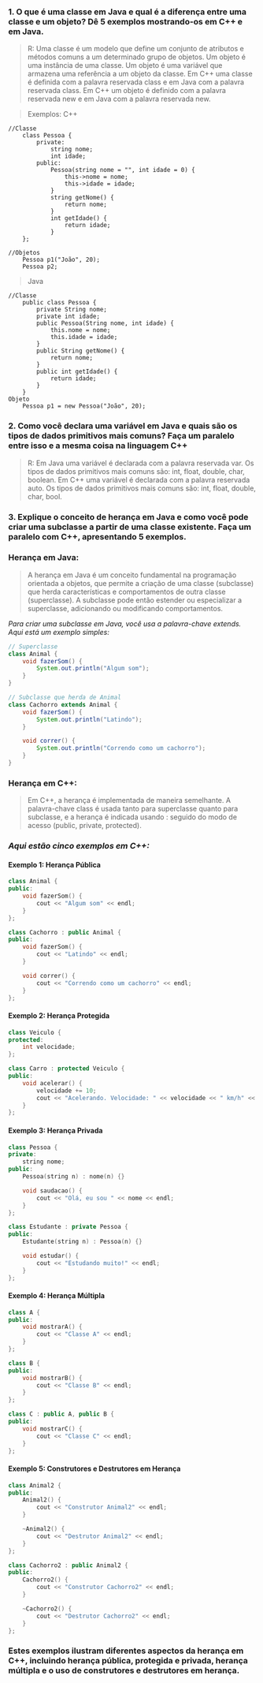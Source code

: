 ### 1. O que é uma classe em Java e qual é a diferença entre uma classe e um objeto? Dê 5 exemplos mostrando-os em C++ e em Java.

> R: Uma classe é um modelo que define um conjunto de atributos e métodos comuns a um determinado grupo de objetos. Um objeto é uma instância de uma classe. Um objeto é uma variável que armazena uma referência a um objeto da classe. Em C++ uma classe é definida com a palavra reservada class e em Java com a palavra reservada class. Em C++ um objeto é definido com a palavra reservada new e em Java com a palavra reservada new.

>Exemplos:
>C++
```
//Classe
    class Pessoa {
        private:
            string nome;
            int idade;
        public:
            Pessoa(string nome = "", int idade = 0) {
                this->nome = nome;
                this->idade = idade;
            }
            string getNome() {
                return nome;
            }
            int getIdade() {
                return idade;
            }
    };

//Objetos
    Pessoa p1("João", 20);
    Pessoa p2;
```
>Java
```
//Classe
    public class Pessoa {
        private String nome;
        private int idade;
        public Pessoa(String nome, int idade) {
            this.nome = nome;
            this.idade = idade;
        }
        public String getNome() {
            return nome;
        }
        public int getIdade() {
            return idade;
        }
    }
Objeto
    Pessoa p1 = new Pessoa("João", 20);
```


### 2. Como você declara uma variável em Java e quais são os tipos de dados primitivos mais comuns? Faça um paralelo entre isso e a mesma coisa na linguagem C++

> R: Em Java uma variável é declarada com a palavra reservada var. Os tipos de dados primitivos mais comuns são: int, float, double, char, boolean. Em C++ uma variável é declarada com a palavra reservada auto. Os tipos de dados primitivos mais comuns são: int, float, double, char, bool.

### 3. Explique o conceito de herança em Java e como você pode criar uma subclasse a partir de uma classe existente. Faça um paralelo com C++, apresentando 5 exemplos.

### Herança em Java:

>A herança em Java é um conceito fundamental na programação orientada a objetos, que permite a criação de uma classe (subclasse) que herda características e comportamentos de outra classe (superclasse). A subclasse pode então estender ou especializar a superclasse, adicionando ou modificando comportamentos.

*Para criar uma subclasse em Java, você usa a palavra-chave extends. Aqui está um exemplo simples:*

```Java
// Superclasse
class Animal {
    void fazerSom() {
        System.out.println("Algum som");
    }
}

// Subclasse que herda de Animal
class Cachorro extends Animal {
    void fazerSom() {
        System.out.println("Latindo");
    }

    void correr() {
        System.out.println("Correndo como um cachorro");
    }
}
```

### Herança em C++:

>Em C++, a herança é implementada de maneira semelhante. A palavra-chave class é usada tanto para superclasse quanto para subclasse, e a herança é indicada usando : seguido do modo de acesso (public, private, protected).
 
### *Aqui estão cinco exemplos em C++:*

#### Exemplo 1: Herança Pública

```c++
class Animal {
public:
    void fazerSom() {
        cout << "Algum som" << endl;
    }
};

class Cachorro : public Animal {
public:
    void fazerSom() {
        cout << "Latindo" << endl;
    }

    void correr() {
        cout << "Correndo como um cachorro" << endl;
    }
};
```

#### Exemplo 2: Herança Protegida
```c++
class Veiculo {
protected:
    int velocidade;
};

class Carro : protected Veiculo {
public:
    void acelerar() {
        velocidade += 10;
        cout << "Acelerando. Velocidade: " << velocidade << " km/h" << endl;
    }
};
```

#### Exemplo 3: Herança Privada
```c++
class Pessoa {
private:
    string nome;
public:
    Pessoa(string n) : nome(n) {}

    void saudacao() {
        cout << "Olá, eu sou " << nome << endl;
    }
};

class Estudante : private Pessoa {
public:
    Estudante(string n) : Pessoa(n) {}

    void estudar() {
        cout << "Estudando muito!" << endl;
    }
};
```

#### Exemplo 4: Herança Múltipla
```c++
class A {
public:
    void mostrarA() {
        cout << "Classe A" << endl;
    }
};

class B {
public:
    void mostrarB() {
        cout << "Classe B" << endl;
    }
};

class C : public A, public B {
public:
    void mostrarC() {
        cout << "Classe C" << endl;
    }
};
```

#### Exemplo 5: Construtores e Destrutores em Herança
```c++
class Animal2 {
public:
    Animal2() {
        cout << "Construtor Animal2" << endl;
    }

    ~Animal2() {
        cout << "Destrutor Animal2" << endl;
    }
};

class Cachorro2 : public Animal2 {
public:
    Cachorro2() {
        cout << "Construtor Cachorro2" << endl;
    }

    ~Cachorro2() {
        cout << "Destrutor Cachorro2" << endl;
    }
};
```

### Estes exemplos ilustram diferentes aspectos da herança em C++, incluindo herança pública, protegida e privada, herança múltipla e o uso de construtores e destrutores em herança.

